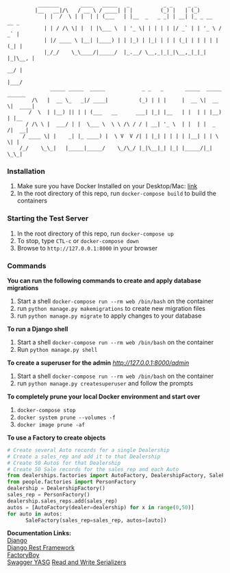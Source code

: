               _______       ____   _____   _           _ _     _ _
             |__   __|/\   / __ \ / ____| | |         (_) |   | (_)
                | |  /  \ | |  | | (___   | |__  _   _ _| | __| |_ _ __   __ _
                | | / /\ \| |  | |\___ \  | '_ \| | | | | |/ _` | | '_ \ / _` |
                | |/ ____ \ |__| |____) | | |_) | |_| | | | (_| | | | | | (_| |
                |_/_/    \_\____/|_____/  |_.__/ \__,_|_|_|\__,_|_|_| |_|\__, |
                                                                          __/ |
                                                                         |___/
                  _____ _____  _____            _ _   _       _____  _____  ______
            /\   |  __ \_   _|/ ____|          (_) | | |     |  __ \|  __ \|  ____|
           /  \  | |__) || | | (___   __      ___| |_| |__   | |  | | |__) | |__
          / /\ \ |  ___/ | |  \___ \  \ \ /\ / / | __| '_ \  | |  | |  _  /|  __|
         / ____ \| |    _| |_ ____) |  \ V  V /| | |_| | | | | |__| | | \ \| |
        /_/    \_\_|   |_____|_____/    \_/\_/ |_|\__|_| |_| |_____/|_|  \_\_|


### Installation
1.  Make sure you have Docker Installed on your Desktop/Mac: [link](https://www.docker.com/products/docker-desktop)
2.  In the root directory of this repo, run `docker-compose build` to build the containers

### Starting the Test Server
1. In the root directory of this repo, run `docker-compose up`
2. To stop, type `CTL-c` or `docker-compose down`
3. Browse to `http://127.0.0.1:8000` in your browser

### Commands
**You can run the following commands to create and apply database migrations**
1. Start a shell `docker-compose run --rm web /bin/bash` on the container
2. run `python manage.py makemigrations` to create new migration files
3. run `python manage.py migrate` to apply changes to your database  
  
**To run a Django shell**
1. Start a shell `docker-compose run --rm web /bin/bash` on the container
2. Run `python manage.py shell`  

**To create a superuser for the admin** *http://127.0.0.1:8000/admin*
1. Start a shell `docker-compose run --rm web /bin/bash` on the container
2. run `python manage.py createsuperuser` and follow the prompts

**To completely prune your local Docker environment and start over**
1. `docker-compose stop`
2. `docker system prune --volumes -f`
3. `docker image prune -af`  
   
**To use a Factory to create objects**
```python
# Create several Auto records for a single Dealership
# Create a sales_rep and add it to that Dealership
# Create 50 Autos for that Dealership
# Create 50 Sale records for the sales_rep and each Auto
from dealerships.factories import AutoFactory, DealershipFactory, SaleFactory
from people.factories import PersonFactory
dealership = DealershipFactory()
sales_rep = PersonFactory()
dealership.sales_reps.add(sales_rep)
autos = [AutoFactory(dealer=dealership) for x in range(0,50)]
for auto in autos:
      SaleFactory(sales_rep=sales_rep, autos=[auto])
```

**Documentation Links:**  
[Django](https://docs.djangoproject.com/en/3.0/)  
[Django Rest Framework](https://www.django-rest-framework.org/)  
[FactoryBoy](https://factoryboy.readthedocs.io/en/latest/)  
[Swagger YASG](https://drf-yasg.readthedocs.io/en/stable/)
[Read and Write Serializers]()
